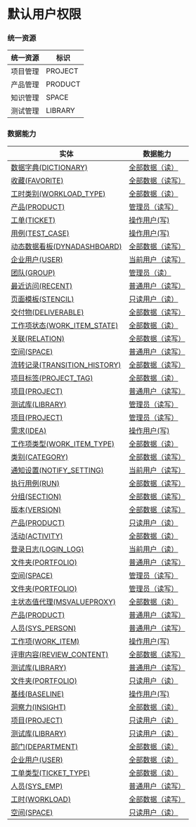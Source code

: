 # 默认用户权限 <!-- {docsify-ignore-all} -->



### 统一资源

|统一资源|标识|
|---|---|
|项目管理|PROJECT|
|产品管理|PRODUCT|
|知识管理|SPACE|
|测试管理|LIBRARY|



### 数据能力

|实体|数据能力|
|---|---|
|[数据字典(DICTIONARY)](module/Base/dictionary_data)|<a href ="#/module/Base/dictionary_data#dictionary_data-all_r">全部数据（读）</a>|
|[收藏(FAVORITE)](module/Base/favorite)|<a href ="#/module/Base/favorite#favorite-all_rw">全部数据（读写）</a>|
|[工时类别(WORKLOAD_TYPE)](module/Base/workload_type)|<a href ="#/module/Base/workload_type#workload_type-all_r">全部数据（读）</a>|
|[产品(PRODUCT)](module/ProdMgmt/product)|<a href ="#/module/ProdMgmt/product#product-admin_rw">管理员（读写）</a>|
|[工单(TICKET)](module/ProdMgmt/ticket)|<a href ="#/module/ProdMgmt/ticket#ticket-user_w">操作用户(写)</a>|
|[用例(TEST_CASE)](module/TestMgmt/test_case)|<a href ="#/module/TestMgmt/test_case#test_case-user_w">操作用户(写)</a>|
|[动态数据看板(DYNADASHBOARD)](module/Base/dyna_dashboard)|<a href ="#/module/Base/dyna_dashboard#dyna_dashboard-all_rw">全部数据（读写）</a>|
|[企业用户(USER)](module/Base/user)|<a href ="#/module/Base/user#user-user_rw">当前用户（读写）</a>|
|[团队(GROUP)](module/Base/group)|<a href ="#/module/Base/group#group-admin_r">管理员（读）</a>|
|[最近访问(RECENT)](module/Base/recent)|<a href ="#/module/Base/recent#recent-user_rw">普通用户（读写）</a>|
|[页面模板(STENCIL)](module/Wiki/stencil)|<a href ="#/module/Wiki/stencil#stencil-user_r">只读用户（读）</a>|
|[交付物(DELIVERABLE)](module/Base/deliverable)|<a href ="#/module/Base/deliverable#deliverable-all_rw">全部数据（读写）</a>|
|[工作项状态(WORK_ITEM_STATE)](module/ProjMgmt/work_item_state)|<a href ="#/module/ProjMgmt/work_item_state#work_item_state-all_r">全部数据（读）</a>|
|[关联(RELATION)](module/Base/relation)|<a href ="#/module/Base/relation#relation-all_rw">全部数据（读写）</a>|
|[空间(SPACE)](module/Wiki/space)|<a href ="#/module/Wiki/space#space-user_rw">普通用户（读写）</a>|
|[流转记录(TRANSITION_HISTORY)](module/ProjMgmt/transition_history)|<a href ="#/module/ProjMgmt/transition_history#transition_history-all_rw">全部数据（读写）</a>|
|[项目标签(PROJECT_TAG)](module/ProjMgmt/project_tag)|<a href ="#/module/ProjMgmt/project_tag#project_tag-all_r">全部数据（读）</a>|
|[项目(PROJECT)](module/ProjMgmt/project)|<a href ="#/module/ProjMgmt/project#project-user_rw">普通用户（读写）</a>|
|[测试库(LIBRARY)](module/TestMgmt/library)|<a href ="#/module/TestMgmt/library#library-admin_rw">管理员（读写）</a>|
|[项目(PROJECT)](module/ProjMgmt/project)|<a href ="#/module/ProjMgmt/project#project-admin_rw">管理员（读写）</a>|
|[需求(IDEA)](module/ProdMgmt/idea)|<a href ="#/module/ProdMgmt/idea#idea-user_w">操作用户(写)</a>|
|[工作项类型(WORK_ITEM_TYPE)](module/ProjMgmt/work_item_type)|<a href ="#/module/ProjMgmt/work_item_type#work_item_type-all_r">全部数据（读）</a>|
|[类别(CATEGORY)](module/Base/category)|<a href ="#/module/Base/category#category-all_rw">全部数据（读写）</a>|
|[通知设置(NOTIFY_SETTING)](module/Base/notify_setting)|<a href ="#/module/Base/notify_setting#notify_setting-user_rw">当前用户（读写）</a>|
|[执行用例(RUN)](module/TestMgmt/run)|<a href ="#/module/TestMgmt/run#run-all_rw">全部数据（读写）</a>|
|[分组(SECTION)](module/Base/section)|<a href ="#/module/Base/section#section-all_rw">全部数据（读写）</a>|
|[版本(VERSION)](module/Base/version)|<a href ="#/module/Base/version#version-all_rw">全部数据（读写）</a>|
|[产品(PRODUCT)](module/ProdMgmt/product)|<a href ="#/module/ProdMgmt/product#product-user_r">只读用户（读）</a>|
|[活动(ACTIVITY)](module/Base/activity)|<a href ="#/module/Base/activity#activity-all_r">全部数据（读）</a>|
|[登录日志(LOGIN_LOG)](module/Base/login_log)|<a href ="#/module/Base/login_log#login_log-user_r">当前用户（读）</a>|
|[文件夹(PORTFOLIO)](module/Base/portfolio)|<a href ="#/module/Base/portfolio#portfolio-user_rw">普通用户（读写）</a>|
|[空间(SPACE)](module/Wiki/space)|<a href ="#/module/Wiki/space#space-admin_rw">管理员（读写）</a>|
|[文件夹(PORTFOLIO)](module/Base/portfolio)|<a href ="#/module/Base/portfolio#portfolio-admin_rw">管理员（读写）</a>|
|[主状态值代理(MSVALUEPROXY)](module/extension/MSValueProxy)|<a href ="#/module/extension/MSValueProxy#msvalueproxy-all_r">全部数据（读）</a>|
|[产品(PRODUCT)](module/ProdMgmt/product)|<a href ="#/module/ProdMgmt/product#product-user_rw">普通用户（读写）</a>|
|[人员(SYS_PERSON)](module/ibizsysmgr/sys_person)|<a href ="#/module/ibizsysmgr/sys_person#sys_person-user_rw">普通用户（读写）</a>|
|[工作项(WORK_ITEM)](module/ProjMgmt/work_item)|<a href ="#/module/ProjMgmt/work_item#work_item-user_w">操作用户(写)</a>|
|[评审内容(REVIEW_CONTENT)](module/TestMgmt/review_content)|<a href ="#/module/TestMgmt/review_content#review_content-all_rw">全部数据（读写）</a>|
|[测试库(LIBRARY)](module/TestMgmt/library)|<a href ="#/module/TestMgmt/library#library-user_rw">普通用户（读写）</a>|
|[文件夹(PORTFOLIO)](module/Base/portfolio)|<a href ="#/module/Base/portfolio#portfolio-user_r">只读用户（读）</a>|
|[基线(BASELINE)](module/Base/baseline)|<a href ="#/module/Base/baseline#baseline-user_w">操作用户(写)</a>|
|[洞察力(INSIGHT)](module/Base/insight)|<a href ="#/module/Base/insight#insight-all_r">全部数据（读）</a>|
|[项目(PROJECT)](module/ProjMgmt/project)|<a href ="#/module/ProjMgmt/project#project-user_r">只读用户（读）</a>|
|[测试库(LIBRARY)](module/TestMgmt/library)|<a href ="#/module/TestMgmt/library#library-user_r">只读用户（读）</a>|
|[部门(DEPARTMENT)](module/Base/department)|<a href ="#/module/Base/department#department-all_r">全部数据（读）</a>|
|[企业用户(USER)](module/Base/user)|<a href ="#/module/Base/user#user-all_r">全部数据（读）</a>|
|[工单类型(TICKET_TYPE)](module/ProdMgmt/ticket_type)|<a href ="#/module/ProdMgmt/ticket_type#ticket_type-all_r">全部数据（读）</a>|
|[人员(SYS_EMP)](module/ebsx/SysEmployee)|<a href ="#/module/ebsx/SysEmployee#sysemployee-user_rw">普通用户（读写）</a>|
|[工时(WORKLOAD)](module/Base/workload)|<a href ="#/module/Base/workload#workload-all_rw">全部数据（读写）</a>|
|[空间(SPACE)](module/Wiki/space)|<a href ="#/module/Wiki/space#space-user_r">只读用户（读）</a>|



